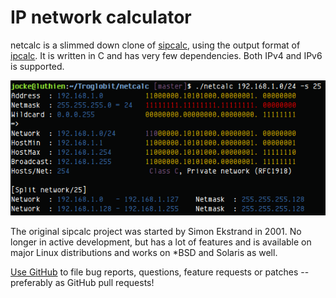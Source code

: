 IP network calculator
=====================

netcalc is a slimmed down clone of [sipcalc][], using the output format
of [ipcalc][].  It is written in C and has very few dependencies.  Both
IPv4 and IPv6 is supported.

![Image netcalc example run](example.png "netcalc in action!")

The original sipcalc project was started by Simon Ekstrand in 2001.  No
longer in active development, but has a lot of features and is available
on major Linux distributions and works on *BSD and Solaris as well.

[Use GitHub][github] to file bug reports, questions, feature requests or
patches -- preferably as GitHub pull requests!

[ipcalc]:  http://jodies.de/ipcalc
[sipcalc]: http://www.routemeister.net/
[github]:  https://github.com/troglobit/netcalc

<!--
  -- Local Variables:
  -- mode: markdown
  -- End:
  -->
